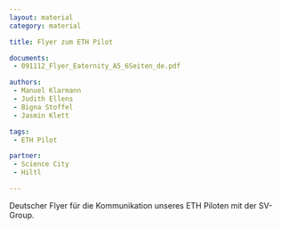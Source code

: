 ```yaml
---
layout: material
category: material

title: Flyer zum ETH Pilot

documents: 
 - 091112_Flyer_Eaternity_A5_6Seiten_de.pdf

authors: 
 - Manuel Klarmann
 - Judith Ellens
 - Bigna Stoffel
 - Jasmin Klett

tags:
 - ETH Pilot

partner:
 - Science City
 - Hiltl

---
```



Deutscher Flyer für die Kommunikation unseres ETH Piloten mit der SV-Group.

